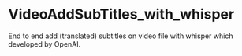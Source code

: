 # VideoAddSubTitles_with_whisper
End to end add (translated) subtitles on video file with whisper which developed by OpenAI.

